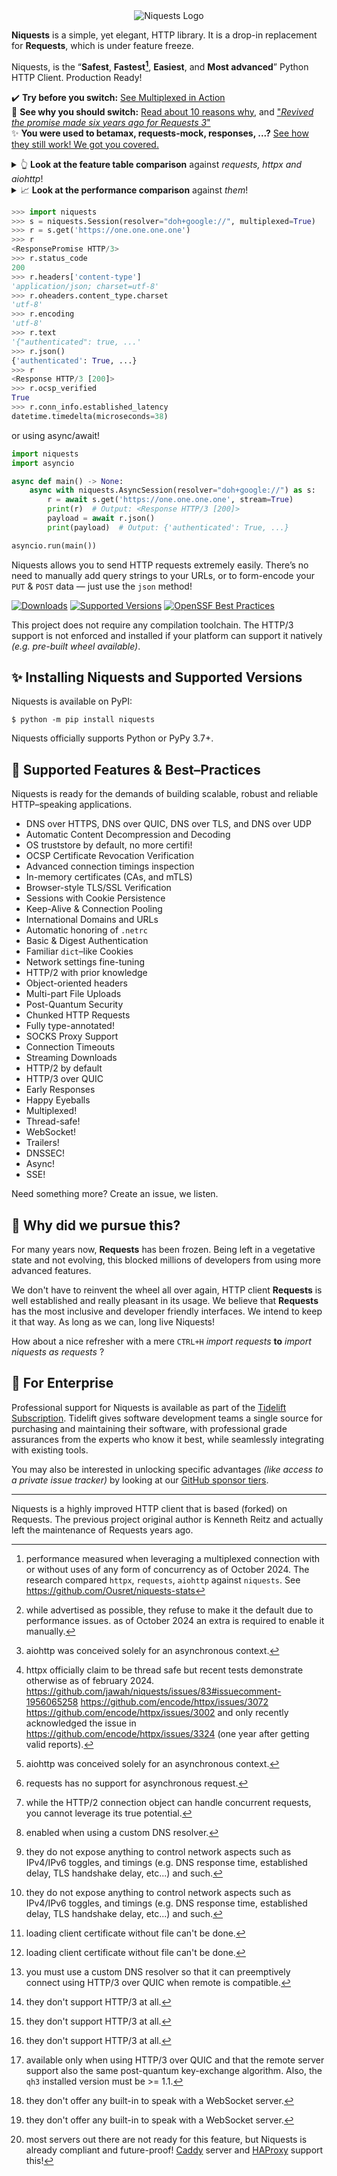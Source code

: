 <div align="center">
    <img src="https://user-images.githubusercontent.com/9326700/282852138-160f32e9-e6cf-495f-b39d-99891602acf9.png" alt="Niquests Logo"/>
</div>

**Niquests** is a simple, yet elegant, HTTP library. It is a drop-in replacement for **Requests**, which is under feature freeze.

Niquests, is the “**Safest**, **Fastest[^10]**, **Easiest**, and **Most advanced**” Python HTTP Client. Production Ready!

✔️ **Try before you switch:** [See Multiplexed in Action](https://replit.com/@ahmedtahri4/Python#main.py)<br>
📖 **See why you should switch:** [Read about 10 reasons why](https://medium.com/@ahmed.tahri/10-reasons-you-should-quit-your-http-client-98fd4c94bef3), and ["_Revived the promise made six years ago for Requests 3_"](https://medium.com/@ahmed.tahri/revived-the-promise-made-six-years-ago-for-requests-3-37b440e6a064)<br>
✨ **You were used to betamax, requests-mock, responses, ...?** [See how they still work! We got you covered.](https://niquests.readthedocs.io/en/latest/community/extensions.html)

<details>
  <summary>👆 <b>Look at the feature table comparison</b> against <i>requests, httpx and aiohttp</i>!</summary>

| Feature                                    |    niquests    | requests  |     httpx     | aiohttp       |
|--------------------------------------------|:--------------:|:---------:|:-------------:|---------------|
| `HTTP/1.1`                                 |       ✅        |     ✅     |       ✅       | ✅             |
| `HTTP/2`                                   |       ✅        |     ❌     |     ✅[^7]     | ❌             |
| `HTTP/3 over QUIC`                         |       ✅        |     ❌     |       ❌       | ❌             |
| `Synchronous`                              |       ✅        |     ✅     |       ✅       | _N/A_[^1]     |
| `Asynchronous`                             |       ✅        |     ❌     |       ✅       | ✅             |
| `Thread Safe`                              |       ✅        |     ✅     |     ❌[^5]     | _N/A_[^1]     |
| `Task Safe`                                |       ✅        | _N/A_[^2] |       ✅       | ✅             |
| `OS Trust Store`                           |       ✅        |     ❌     |       ❌       | ❌             |
| `Multiplexing`                             |       ✅        |     ❌     | _Limited_[^3] | ❌             |
| `DNSSEC`                                   |     ✅[^11]     |     ❌     |       ❌       | ❌             |
| `Customizable DNS Resolution`              |       ✅        |     ❌     |       ❌       | ✅             |
| `DNS over HTTPS`                           |       ✅        |     ❌     |       ❌       | ❌             |
| `DNS over QUIC`                            |       ✅        |     ❌     |       ❌       | ❌             |
| `DNS over TLS`                             |       ✅        |     ❌     |       ❌       | ❌             |
| `Multiple DNS Resolver`                    |       ✅        |     ❌     |       ❌       | ❌             |
| `Network Fine Tuning & Inspect`            |       ✅        |     ❌     | _Limited_[^6] | _Limited_[^6] |
| `Certificate Revocation Protection`        |       ✅        |     ❌     |       ❌       | ❌             |
| `Session Persistence`                      |       ✅        |     ✅     |       ✅       | ✅             |
| `In-memory Certificate CA & mTLS`          |       ✅        |     ❌     | _Limited_[^4] | _Limited_[^4] |
| `SOCKS 4/5 Proxies`                        |       ✅        |     ✅     |       ✅       | ❌             |
| `HTTP/HTTPS Proxies`                       |       ✅        |     ✅     |       ✅       | ✅             |
| `TLS-in-TLS Support`                       |       ✅        |     ✅     |       ✅       | ✅             |
| `Direct HTTP/3 Negotiation`                |     ✅[^9]      |  N/A[^8]  |    N/A[^8]    | N/A[^8]       |
| `Happy Eyeballs`                           |       ✅        |     ❌     |       ❌       | ✅             |
| `Package / SLSA Signed`                    |       ✅        |     ❌     |       ❌       | ✅             |
| `HTTP/2 with prior knowledge (h2c)`        |       ✅        |     ❌     |       ✅       | ❌             |
| `Post-Quantum Security`                    | _Limited_[^12] |     ❌     |       ❌       | ❌             |
| `HTTP Trailers`                            |       ✅        |     ❌     |       ❌       | ❌             |
| `Early Responses`                          |       ✅        |     ❌     |       ❌       | ❌             |
| `WebSocket over HTTP/1`                    |       ✅        |  ❌[^14]   |    ❌[^14]     | ✅             |
| `WebSocket over HTTP/2 and HTTP/3`         |     ✅[^13]     |     ❌     |       ❌       | ❌             |
| `Automatic Ping for HTTP/2+`               |       ✅        |    N/A    |       ❌       | N/A           |
| `Automatic Connection Upgrade / Downgrade` |       ✅        |    N/A    |       ❌       | N/A           |
| `Server Side Event (SSE)`                  |       ✅        |     ❌     |       ❌       | ❌             |
</details>

<details>
  <summary>📈 <b>Look at the performance comparison</b> against <i>them</i>!</summary>

_Scenario:_ Fetch a thousand requests using 10 tasks or threads, each with a hundred requests using a single pool of connection.

**High-Level APIs**

| Client   | Average Delay to Complete | Notes                        |
|----------|---------------------------|------------------------------|
| requests | 987 ms or ~1013 req/s     | ThreadPoolExecutor. HTTP/1.1 |
| httpx    | 720 ms or ~1389 req/s     | Asyncio. HTTP/2              |
| niquests | 340 ms or ~2941 req/s     | Asyncio. HTTP/2              |

**Simplified APIs**

| Client        | Average Delay to Complete | Notes                        |
|---------------|---------------------------|------------------------------|
| requests core | 643 ms or ~1555 req/s     | ThreadPoolExecutor. HTTP/1.1 |
| httpx core    | 490 ms or ~2000 req/s     | Asyncio. HTTP/2              |
| aiohttp       | 210 ms or ~4762 req/s     | Asyncio. HTTP/1.1            |
| niquests core | 160 ms or ~6200 req/s     | Asyncio. HTTP/2              |

Did you give up on HTTP/2 due to performance concerns? Think again! Do you realize that you can get 3 times faster with the same CPU if you ever switched to Niquests from Requests?
Multiplexing and response lazyness open up a wide range of possibilities! Want to learn more about the tests? scripts? reasoning?

Take a deeper look at https://github.com/Ousret/niquests-stats
</details>

```python
>>> import niquests
>>> s = niquests.Session(resolver="doh+google://", multiplexed=True)
>>> r = s.get('https://one.one.one.one')
>>> r
<ResponsePromise HTTP/3>
>>> r.status_code
200
>>> r.headers['content-type']
'application/json; charset=utf-8'
>>> r.oheaders.content_type.charset
'utf-8'
>>> r.encoding
'utf-8'
>>> r.text
'{"authenticated": true, ...'
>>> r.json()
{'authenticated': True, ...}
>>> r
<Response HTTP/3 [200]>
>>> r.ocsp_verified
True
>>> r.conn_info.established_latency
datetime.timedelta(microseconds=38)
```
or using async/await!
```python
import niquests
import asyncio

async def main() -> None:
    async with niquests.AsyncSession(resolver="doh+google://") as s:
        r = await s.get('https://one.one.one.one', stream=True)
        print(r)  # Output: <Response HTTP/3 [200]>
        payload = await r.json()
        print(payload)  # Output: {'authenticated': True, ...}

asyncio.run(main())
```

Niquests allows you to send HTTP requests extremely easily. There’s no need to manually add query strings to your URLs, or to form-encode your `PUT` & `POST` data — just use the `json` method!

[![Downloads](https://img.shields.io/pypi/dm/niquests.svg)](https://pypistats.org/packages/niquests)
[![Supported Versions](https://img.shields.io/pypi/pyversions/niquests.svg)](https://pypi.org/project/niquests)
[![OpenSSF Best Practices](https://www.bestpractices.dev/projects/9950/badge)](https://www.bestpractices.dev/projects/9950)

This project does not require any compilation toolchain. The HTTP/3 support is not enforced and installed if your platform can support it natively _(e.g. pre-built wheel available)_.

## ✨ Installing Niquests and Supported Versions

Niquests is available on PyPI:

```console
$ python -m pip install niquests
```

Niquests officially supports Python or PyPy 3.7+.

## 🚀 Supported Features & Best–Practices

Niquests is ready for the demands of building scalable, robust and reliable HTTP–speaking applications.

- DNS over HTTPS, DNS over QUIC, DNS over TLS, and DNS over UDP
- Automatic Content Decompression and Decoding
- OS truststore by default, no more certifi!
- OCSP Certificate Revocation Verification
- Advanced connection timings inspection
- In-memory certificates (CAs, and mTLS)
- Browser-style TLS/SSL Verification
- Sessions with Cookie Persistence
- Keep-Alive & Connection Pooling
- International Domains and URLs
- Automatic honoring of `.netrc`
- Basic & Digest Authentication
- Familiar `dict`–like Cookies
- Network settings fine-tuning
- HTTP/2 with prior knowledge
- Object-oriented headers
- Multi-part File Uploads
- Post-Quantum Security
- Chunked HTTP Requests
- Fully type-annotated!
- SOCKS Proxy Support
- Connection Timeouts
- Streaming Downloads
- HTTP/2 by default
- HTTP/3 over QUIC
- Early Responses
- Happy Eyeballs
- Multiplexed!
- Thread-safe!
- WebSocket!
- Trailers!
- DNSSEC!
- Async!
- SSE!

Need something more? Create an issue, we listen.

## 📝 Why did we pursue this?

For many years now, **Requests** has been frozen. Being left in a vegetative state and not evolving, this blocked millions of developers from using more advanced features.

We don't have to reinvent the wheel all over again, HTTP client **Requests** is well established and
really pleasant in its usage. We believe that **Requests** has the most inclusive and developer friendly interfaces.
We intend to keep it that way. As long as we can, long live Niquests!

How about a nice refresher with a mere `CTRL+H` _import requests_ **to** _import niquests as requests_ ?

## 💼 For Enterprise

Professional support for Niquests is available as part of the [Tidelift
Subscription](https://tidelift.com/subscription/pkg/pypi-niquests?utm_source=pypi-niquests&utm_medium=readme). Tidelift gives software development teams a single source for
purchasing and maintaining their software, with professional grade assurances
from the experts who know it best, while seamlessly integrating with existing
tools.

You may also be interested in unlocking specific advantages _(like access to a private issue tracker)_ by looking at our [GitHub sponsor tiers](https://github.com/sponsors/Ousret).

---

Niquests is a highly improved HTTP client that is based (forked) on Requests. The previous project original author is Kenneth Reitz and actually left the maintenance of Requests years ago.

[^1]: aiohttp was conceived solely for an asynchronous context.
[^2]: requests has no support for asynchronous request.
[^3]: while the HTTP/2 connection object can handle concurrent requests, you cannot leverage its true potential.
[^4]: loading client certificate without file can't be done.
[^5]: httpx officially claim to be thread safe but recent tests demonstrate otherwise as of february 2024. https://github.com/jawah/niquests/issues/83#issuecomment-1956065258 https://github.com/encode/httpx/issues/3072 https://github.com/encode/httpx/issues/3002 and only recently acknowledged the issue in https://github.com/encode/httpx/issues/3324 (one year after getting valid reports).
[^6]: they do not expose anything to control network aspects such as IPv4/IPv6 toggles, and timings (e.g. DNS response time, established delay, TLS handshake delay, etc...) and such.
[^7]: while advertised as possible, they refuse to make it the default due to performance issues. as of October 2024 an extra is required to enable it manually.
[^8]: they don't support HTTP/3 at all.
[^9]: you must use a custom DNS resolver so that it can preemptively connect using HTTP/3 over QUIC when remote is compatible.
[^10]: performance measured when leveraging a multiplexed connection with or without uses of any form of concurrency as of October 2024. The research compared `httpx`, `requests`, `aiohttp` against `niquests`. See https://github.com/Ousret/niquests-stats
[^11]: enabled when using a custom DNS resolver.
[^12]: available only when using HTTP/3 over QUIC and that the remote server support also the same post-quantum key-exchange algorithm. Also, the `qh3` installed version must be >= 1.1.
[^13]: most servers out there are not ready for this feature, but Niquests is already compliant and future-proof! [Caddy](https://github.com/caddyserver/caddy/releases/tag/v2.9.0) server and [HAProxy](https://github.com/haproxy/haproxy) support this!
[^14]: they don't offer any built-in to speak with a WebSocket server.
